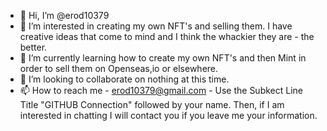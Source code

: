 - 👋 Hi, I’m @erod10379
- 👀 I’m interested in creating my own NFT's and selling them. I have creative ideas that come to mind and I think the whackier they are - the better. 
- 🌱 I’m currently learning how to create my own NFT's and then Mint in order to sell them on Openseas,io or elsewhere. 
- 💞️ I’m looking to collaborate on nothing at this time. 
- 📫 How to reach me - erod10379@gmail.com - Use the Subkect Line Title "GITHUB Connection" followed by your name. Then, if I am interested in chatting I will contact you if you leave me your information.

<!---
erod10379/erod10379 is a ✨ special ✨ repository because its `README.md` (this file) appears on your GitHub profile.
You can click the Preview link to take a look at your changes.
--->
